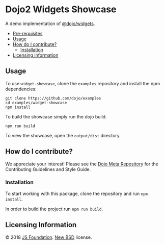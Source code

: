 # Dojo2 Widgets Showcase

A demo implementation of [@dojo/widgets](https://github.com/dojo/widgets).

- [Pre-requisites](#pre-requisites)
- [Usage](#usage)
- [How do I contribute?](#how-do-i-contribute)
  - [Installation](#installation)
- [Licensing information](#licensing-information)

## Usage

To use `widget-showcase`, clone the `examples` repository and install the npm dependencies:

```shell
git clone https://github.com/dojo/examples
cd examples/widget-showcase
npm install
```

To build the showcase simply run the dojo build.

```
npm run build
```

To view the showcase, open the `output/dist` directory.

## How do I contribute?

We appreciate your interest!  Please see the [Dojo Meta Repository](https://github.com/dojo/meta#readme) for the Contributing Guidelines and Style Guide.

### Installation

To start working with this package, clone the repository and run `npm install`.

In order to build the project run `npm run build`.

## Licensing Information

© 2018 [JS Foundation](https://js.foundation/). [New BSD](http://opensource.org/licenses/BSD-3-Clause) license.
